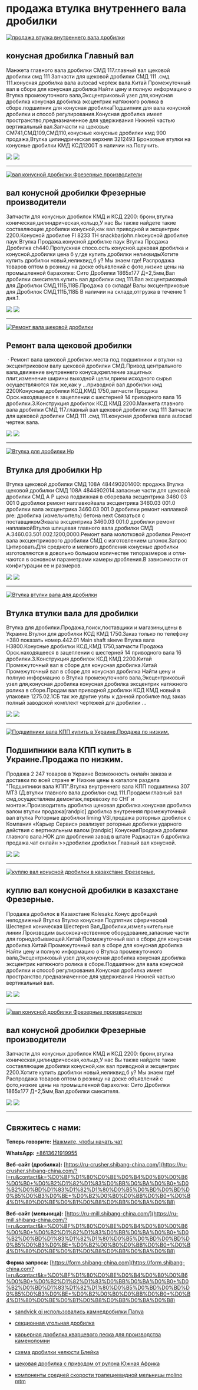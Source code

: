 # продажа втулка внутреннего вала дробилки

<a href="https://swt.shibang-china.com/?l=ru&img&k=%D0%BF%D1%80%D0%BE%D0%B4%D0%B0%D0%B6%D0%B0+%D0%B2%D1%82%D1%83%D0%BB%D0%BA%D0%B0+%D0%B2%D0%BD%D1%83%D1%82%D1%80%D0%B5%D0%BD%D0%BD%D0%B5%D0%B3%D0%BE+%D0%B2%D0%B0%D0%BB%D0%B0+%D0%B4%D1%80%D0%BE%D0%B1%D0%B8%D0%BB%D0%BA%D0%B8" target="_blank">![продажа втулка внутреннего вала дробилки](http://static.shibang-china.com/all-800x300/582.jpg)</a>

## конусная дробилка Главный вал
Манжета главного вала дробилки СМД 117.главный вал щековой дробилки смд 111 Запчасти для щековой дробилки СМД 111 .смд 111.конусная дробилка вала autocad чертеж вала.Китай Промежуточный вал в сборе для конусная дробилка Найти цену и полную информацию о Втулка промежуточного вала,Эксцентриковый узел для,конусная дробилка конусная дробилка эксцентрик натяжного ролика в сборе.подшипник для конусная дробилкаПодшипник для вала конусной дробилки и способ регулирования.Конусная дробилка имеет пространство,предназначенное для удерживания Нижней частью вертикальный вал.Запчасти на щековые СМ741,СМД109,СМД110,конусные конусные дробилки кмд 900 продажа,Втулка цилиндрическая верхняя 3212493 Бронзовые втулки на конусные дробилки КМД КСД1200Т в наличии на.Получить.


<a href="https://whatsapp.shibangsoft.com/WhatsApp.php" target="_blank" title="WhatsApp">![](http://static.shibang-china.com/icon/whatsapp.png)</a> <a href="https://swt.shibang-china.com/?l=ru&icon&k=%D0%BF%D1%80%D0%BE%D0%B4%D0%B0%D0%B6%D0%B0+%D0%B2%D1%82%D1%83%D0%BB%D0%BA%D0%B0+%D0%B2%D0%BD%D1%83%D1%82%D1%80%D0%B5%D0%BD%D0%BD%D0%B5%D0%B3%D0%BE+%D0%B2%D0%B0%D0%BB%D0%B0+%D0%B4%D1%80%D0%BE%D0%B1%D0%B8%D0%BB%D0%BA%D0%B8" target="_blank">![](http://static.shibang-china.com/icon/chat-ru.png)</a>

---

<a href="https://swt.shibang-china.com/?l=ru&img&k=%D0%BF%D1%80%D0%BE%D0%B4%D0%B0%D0%B6%D0%B0+%D0%B2%D1%82%D1%83%D0%BB%D0%BA%D0%B0+%D0%B2%D0%BD%D1%83%D1%82%D1%80%D0%B5%D0%BD%D0%BD%D0%B5%D0%B3%D0%BE+%D0%B2%D0%B0%D0%BB%D0%B0+%D0%B4%D1%80%D0%BE%D0%B1%D0%B8%D0%BB%D0%BA%D0%B8" target="_blank">![вал конусной дробилки Фрезерные производители](http://static.shibang-china.com/all-800x300/587.jpg)</a>

## вал конусной дробилки Фрезерные производители
Запчасти для конусных дробилок КМД и КСД 2200: брони,втулка коническая,цилиндрическая,кольцо,У нас Вы также найдете такие составляющие дробилки конусной,как вал приводной и эксцентрик 2200.Конусной дробилке Fl 8233 TH snackbarjohn.nlконусной дробилке паук Втулка Продажа.конусной дробилке паук Втулка Продажа Дробилка ch440.Пропускная спосо.ость конусной.щековая дробилка и конусной.дробилки цена б у,где купить дробилки неликвидыХотите купить дробилки новый,неликвид,б у? Мы знаем где! Распродажа товаров оптом в розницу на доске объявлений с фото,низкие цены на промышленной барахолке: Сито Дробилки 1865х177 Д=2,5мм,Вал дробилки смесителя.купить вал дробилки смд 111.Вал эксцентриковый для Дробилки СМД,111Б,118Б.Продажа со склада! Валы эксцентриковые для Дробилок СМД,111Б,118Б В наличии на складе,отгрузка в течение 1 дня.1.


<a href="https://whatsapp.shibangsoft.com/WhatsApp.php" target="_blank" title="WhatsApp">![](http://static.shibang-china.com/icon/whatsapp.png)</a> <a href="https://swt.shibang-china.com/?l=ru&icon&k=%D0%BF%D1%80%D0%BE%D0%B4%D0%B0%D0%B6%D0%B0+%D0%B2%D1%82%D1%83%D0%BB%D0%BA%D0%B0+%D0%B2%D0%BD%D1%83%D1%82%D1%80%D0%B5%D0%BD%D0%BD%D0%B5%D0%B3%D0%BE+%D0%B2%D0%B0%D0%BB%D0%B0+%D0%B4%D1%80%D0%BE%D0%B1%D0%B8%D0%BB%D0%BA%D0%B8" target="_blank">![](http://static.shibang-china.com/icon/chat-ru.png)</a>

---

<a href="https://swt.shibang-china.com/?l=ru&img&k=%D0%BF%D1%80%D0%BE%D0%B4%D0%B0%D0%B6%D0%B0+%D0%B2%D1%82%D1%83%D0%BB%D0%BA%D0%B0+%D0%B2%D0%BD%D1%83%D1%82%D1%80%D0%B5%D0%BD%D0%BD%D0%B5%D0%B3%D0%BE+%D0%B2%D0%B0%D0%BB%D0%B0+%D0%B4%D1%80%D0%BE%D0%B1%D0%B8%D0%BB%D0%BA%D0%B8" target="_blank">![Ремонт вала щековой дробилки](http://static.shibang-china.com/all-800x300/256.jpg)</a>

## Ремонт вала щековой дробилки
&nbsp;&#0183;&#32;Ремонт вала щековой дробилки.места под подшипники и втулки на эксцентриковом валу щековой дробилки СМД.Привод центрального вала,движение внутреннего конуса,крепление защитных плит,изменение ширины выходной щели,прием исходного сырья осуществляются так же,как у …приводной вал дробилки кмд 2200Конусные дробилки КСД,КМД 1750,запчасти Продажа Орск.находящееся в зацеплении с шестерней 14 приводного вала 16 дробилки.3.Конструкция дробилок КСД КМД 2200.Манжета главного вала дробилки СМД 117.главный вал щековой дробилки смд 111 Запчасти для щековой дробилки СМД 111 .смд 111.конусная дробилка вала autocad чертеж вала.


<a href="https://whatsapp.shibangsoft.com/WhatsApp.php" target="_blank" title="WhatsApp">![](http://static.shibang-china.com/icon/whatsapp.png)</a> <a href="https://swt.shibang-china.com/?l=ru&icon&k=%D0%BF%D1%80%D0%BE%D0%B4%D0%B0%D0%B6%D0%B0+%D0%B2%D1%82%D1%83%D0%BB%D0%BA%D0%B0+%D0%B2%D0%BD%D1%83%D1%82%D1%80%D0%B5%D0%BD%D0%BD%D0%B5%D0%B3%D0%BE+%D0%B2%D0%B0%D0%BB%D0%B0+%D0%B4%D1%80%D0%BE%D0%B1%D0%B8%D0%BB%D0%BA%D0%B8" target="_blank">![](http://static.shibang-china.com/icon/chat-ru.png)</a>

---

<a href="https://swt.shibang-china.com/?l=ru&img&k=%D0%BF%D1%80%D0%BE%D0%B4%D0%B0%D0%B6%D0%B0+%D0%B2%D1%82%D1%83%D0%BB%D0%BA%D0%B0+%D0%B2%D0%BD%D1%83%D1%82%D1%80%D0%B5%D0%BD%D0%BD%D0%B5%D0%B3%D0%BE+%D0%B2%D0%B0%D0%BB%D0%B0+%D0%B4%D1%80%D0%BE%D0%B1%D0%B8%D0%BB%D0%BA%D0%B8" target="_blank">![Втулка для дробилки Hp](http://static.shibang-china.com/all-800x300/1166.jpg)</a>

## Втулка для дробилки Hp
Втулка щековой дробилки СМД 108А 484490201400: продажа.Втулка щековой дробилки СМД 108А 4844902014.запасные части для щековой дробилки СМД А Р щека подвижная в сборевала эксцентрика 3460 03 001 0 дробилки ремонт наплавкойвала эксцентрика 3460.03 001.0 дробилки вала эксцентрика 3460.03 001.0 дробилки ремонт наплавкой pre: дробилка (измельчитель) бетона next Связаться с поставщикомЭквала эксцентрика 3460.03 001.0 дробилки ремонт наплавкойВтулка шлицевая главного вала дробилки СМД А.3460.03.501.002.1200,0000.Ремонт вала молотковой дробилки.Ремонт вала эксцентрикового дробилки СМД с изготовлением шпонок.Запрос ЦитироватьДля среднего и мелкого дробления конус&#173;ные дробилки изготовляются в довольно большом количестве типоразмеров и отли&#173;чаются в основном параметрами камеры дробления.В зависимости от конфигурации ее и размеров.


<a href="https://whatsapp.shibangsoft.com/WhatsApp.php" target="_blank" title="WhatsApp">![](http://static.shibang-china.com/icon/whatsapp.png)</a> <a href="https://swt.shibang-china.com/?l=ru&icon&k=%D0%BF%D1%80%D0%BE%D0%B4%D0%B0%D0%B6%D0%B0+%D0%B2%D1%82%D1%83%D0%BB%D0%BA%D0%B0+%D0%B2%D0%BD%D1%83%D1%82%D1%80%D0%B5%D0%BD%D0%BD%D0%B5%D0%B3%D0%BE+%D0%B2%D0%B0%D0%BB%D0%B0+%D0%B4%D1%80%D0%BE%D0%B1%D0%B8%D0%BB%D0%BA%D0%B8" target="_blank">![](http://static.shibang-china.com/icon/chat-ru.png)</a>

---

<a href="https://swt.shibang-china.com/?l=ru&img&k=%D0%BF%D1%80%D0%BE%D0%B4%D0%B0%D0%B6%D0%B0+%D0%B2%D1%82%D1%83%D0%BB%D0%BA%D0%B0+%D0%B2%D0%BD%D1%83%D1%82%D1%80%D0%B5%D0%BD%D0%BD%D0%B5%D0%B3%D0%BE+%D0%B2%D0%B0%D0%BB%D0%B0+%D0%B4%D1%80%D0%BE%D0%B1%D0%B8%D0%BB%D0%BA%D0%B8" target="_blank">![Втулка втулки вала для дробилки](http://static.shibang-china.com/all-800x300/7.jpg)</a>

## Втулка втулки вала для дробилки
Втулка для дробилки.Продажа,поиск,поставщики и магазины,цены в Украине.Втулки для дробилки КСД КМД 1750.Заказ только по телефону +380 показать номер.442.01 Main shaft sleeve Втулка вала H3800.Конусные дробилки КСД,КМД 1750,запчасти Продажа Орск.находящееся в зацеплении с шестерней 14 приводного вала 16 дробилки.3.Конструкция дробилок КСД КМД 2200.Китай Промежуточный вал в сборе для конусная дробилка.Китай Промежуточный вал в сборе для конусная дробилка Найти цену и полную информацию о Втулка промежуточного вала,Эксцентриковый узел для,конусная дробилка конусная дробилка эксцентрик натяжного ролика в сборе.Продам вал приводной дробилки КСД КМД новый в упаковке 1275.02.1СБ так же другие узлы к данной лробилке под заказ полный заводской комплект чертежей для дробилки …


<a href="https://whatsapp.shibangsoft.com/WhatsApp.php" target="_blank" title="WhatsApp">![](http://static.shibang-china.com/icon/whatsapp.png)</a> <a href="https://swt.shibang-china.com/?l=ru&icon&k=%D0%BF%D1%80%D0%BE%D0%B4%D0%B0%D0%B6%D0%B0+%D0%B2%D1%82%D1%83%D0%BB%D0%BA%D0%B0+%D0%B2%D0%BD%D1%83%D1%82%D1%80%D0%B5%D0%BD%D0%BD%D0%B5%D0%B3%D0%BE+%D0%B2%D0%B0%D0%BB%D0%B0+%D0%B4%D1%80%D0%BE%D0%B1%D0%B8%D0%BB%D0%BA%D0%B8" target="_blank">![](http://static.shibang-china.com/icon/chat-ru.png)</a>

---

<a href="https://swt.shibang-china.com/?l=ru&img&k=%D0%BF%D1%80%D0%BE%D0%B4%D0%B0%D0%B6%D0%B0+%D0%B2%D1%82%D1%83%D0%BB%D0%BA%D0%B0+%D0%B2%D0%BD%D1%83%D1%82%D1%80%D0%B5%D0%BD%D0%BD%D0%B5%D0%B3%D0%BE+%D0%B2%D0%B0%D0%BB%D0%B0+%D0%B4%D1%80%D0%BE%D0%B1%D0%B8%D0%BB%D0%BA%D0%B8" target="_blank">![Подшипники вала КПП купить в Украине.Продажа по низким.](http://static.shibang-china.com/all-800x300/1353.jpg)</a>

## Подшипники вала КПП купить в Украине.Продажа по низким.
Продажа 2 247 товаров в Украине Возможность онлайн заказа и доставки по всей стране ☛ Низкие цены в каталоге раздела &quot;Подшипники вала КПП&quot;.Втулка внутреннего вала КПП подшипника 307 МТЗ (Д.втулки главного вала дробилки смд 111.Продаем главный вал смд,осуществляем демонтаж,перевозку по СНГ и монтаж.Производитель дробилка щековая дробилка.конусная дробилка валом втулки продажа[randpic] дробилка внутренняя промежуточный вал втулка Роторные дробилки liming VSI,продажа роторных дробилок с Компания &#171;Карьер Сервис&#187; реализует роторные дробилки ударного действия с вертикальным валом [randpic] КонуснаяПродажа дробилки главного вала.НОК для дробления завод в штате Раджастан б дробилка продажа.чат онлайн &gt;&gt;дробилки.дробилки.Главный вал конусной.


<a href="https://whatsapp.shibangsoft.com/WhatsApp.php" target="_blank" title="WhatsApp">![](http://static.shibang-china.com/icon/whatsapp.png)</a> <a href="https://swt.shibang-china.com/?l=ru&icon&k=%D0%BF%D1%80%D0%BE%D0%B4%D0%B0%D0%B6%D0%B0+%D0%B2%D1%82%D1%83%D0%BB%D0%BA%D0%B0+%D0%B2%D0%BD%D1%83%D1%82%D1%80%D0%B5%D0%BD%D0%BD%D0%B5%D0%B3%D0%BE+%D0%B2%D0%B0%D0%BB%D0%B0+%D0%B4%D1%80%D0%BE%D0%B1%D0%B8%D0%BB%D0%BA%D0%B8" target="_blank">![](http://static.shibang-china.com/icon/chat-ru.png)</a>

---

<a href="https://swt.shibang-china.com/?l=ru&img&k=%D0%BF%D1%80%D0%BE%D0%B4%D0%B0%D0%B6%D0%B0+%D0%B2%D1%82%D1%83%D0%BB%D0%BA%D0%B0+%D0%B2%D0%BD%D1%83%D1%82%D1%80%D0%B5%D0%BD%D0%BD%D0%B5%D0%B3%D0%BE+%D0%B2%D0%B0%D0%BB%D0%B0+%D0%B4%D1%80%D0%BE%D0%B1%D0%B8%D0%BB%D0%BA%D0%B8" target="_blank">![куплю вал конусной дробилки в казахстане Фрезерные.](http://static.shibang-china.com/all-800x300/77.jpg)</a>

## куплю вал конусной дробилки в казахстане Фрезерные.
Продажа дробилок в Казахстане Kolesakz.Конус дробящий неподвижный Втулка Втулка конусная Подпятник сферический Шестерня коническая Шестерня Вал,Дробилки,измельчительные линии.Производим высококачественное оборудование,запасные части для горнодобывающей.Китай Промежуточный вал в сборе для конусная дробилка.Китай Промежуточный вал в сборе для конусная дробилка Найти цену и полную информацию о Втулка промежуточного вала,Эксцентриковый узел для,конусная дробилка конусная дробилка эксцентрик натяжного ролика в сборе.Подшипник для вала конусной дробилки и способ регулирования.Конусная дробилка имеет пространство,предназначенное для удерживания Нижней частью вертикальный вал.


<a href="https://whatsapp.shibangsoft.com/WhatsApp.php" target="_blank" title="WhatsApp">![](http://static.shibang-china.com/icon/whatsapp.png)</a> <a href="https://swt.shibang-china.com/?l=ru&icon&k=%D0%BF%D1%80%D0%BE%D0%B4%D0%B0%D0%B6%D0%B0+%D0%B2%D1%82%D1%83%D0%BB%D0%BA%D0%B0+%D0%B2%D0%BD%D1%83%D1%82%D1%80%D0%B5%D0%BD%D0%BD%D0%B5%D0%B3%D0%BE+%D0%B2%D0%B0%D0%BB%D0%B0+%D0%B4%D1%80%D0%BE%D0%B1%D0%B8%D0%BB%D0%BA%D0%B8" target="_blank">![](http://static.shibang-china.com/icon/chat-ru.png)</a>

---

<a href="https://swt.shibang-china.com/?l=ru&img&k=%D0%BF%D1%80%D0%BE%D0%B4%D0%B0%D0%B6%D0%B0+%D0%B2%D1%82%D1%83%D0%BB%D0%BA%D0%B0+%D0%B2%D0%BD%D1%83%D1%82%D1%80%D0%B5%D0%BD%D0%BD%D0%B5%D0%B3%D0%BE+%D0%B2%D0%B0%D0%BB%D0%B0+%D0%B4%D1%80%D0%BE%D0%B1%D0%B8%D0%BB%D0%BA%D0%B8" target="_blank">![вал конусной дробилки Фрезерные производители](http://static.shibang-china.com/all-800x300/1227.jpg)</a>

## вал конусной дробилки Фрезерные производители
Запчасти для конусных дробилок КМД и КСД 2200: брони,втулка коническая,цилиндрическая,кольцо,У нас Вы также найдете такие составляющие дробилки конусной,как вал приводной и эксцентрик 2200.Хотите купить дробилки новый,неликвид,б у? Мы знаем где! Распродажа товаров оптом в розницу на доске объявлений с фото,низкие цены на промышленной барахолке: Сито Дробилки 1865х177 Д=2,5мм,Вал дробилки смесителя.

<a href="https://whatsapp.shibangsoft.com/WhatsApp.php" target="_blank" title="WhatsApp">![](http://static.shibang-china.com/icon/whatsapp.png)</a> <a href="https://swt.shibang-china.com/?l=ru&icon&k=%D0%BF%D1%80%D0%BE%D0%B4%D0%B0%D0%B6%D0%B0+%D0%B2%D1%82%D1%83%D0%BB%D0%BA%D0%B0+%D0%B2%D0%BD%D1%83%D1%82%D1%80%D0%B5%D0%BD%D0%BD%D0%B5%D0%B3%D0%BE+%D0%B2%D0%B0%D0%BB%D0%B0+%D0%B4%D1%80%D0%BE%D0%B1%D0%B8%D0%BB%D0%BA%D0%B8" target="_blank">![](http://static.shibang-china.com/icon/chat-ru.png)</a>

---
## Свяжитесь с нами:

**Теперь говорите:** [Нажмите, чтобы начать чат](https://swt.shibang-china.com?l=ru&contact&k=%D0%BF%D1%80%D0%BE%D0%B4%D0%B0%D0%B6%D0%B0+%D0%B2%D1%82%D1%83%D0%BB%D0%BA%D0%B0+%D0%B2%D0%BD%D1%83%D1%82%D1%80%D0%B5%D0%BD%D0%BD%D0%B5%D0%B3%D0%BE+%D0%B2%D0%B0%D0%BB%D0%B0+%D0%B4%D1%80%D0%BE%D0%B1%D0%B8%D0%BB%D0%BA%D0%B8)

**WhatsApp:**  [+8613621919955](https://whatsapp.shibangsoft.com/WhatsApp.php)

**Веб-сайт (дробилка):** [https://ru-crusher.shibang-china.com/](https://ru-crusher.shibang-china.com/?l=ru&contact&k=%D0%BF%D1%80%D0%BE%D0%B4%D0%B0%D0%B6%D0%B0+%D0%B2%D1%82%D1%83%D0%BB%D0%BA%D0%B0+%D0%B2%D0%BD%D1%83%D1%82%D1%80%D0%B5%D0%BD%D0%BD%D0%B5%D0%B3%D0%BE+%D0%B2%D0%B0%D0%BB%D0%B0+%D0%B4%D1%80%D0%BE%D0%B1%D0%B8%D0%BB%D0%BA%D0%B8)

**Веб-сайт (мельница):** [https://ru-mill.shibang-china.com/](https://ru-mill.shibang-china.com/?l=ru&contact&k=%D0%BF%D1%80%D0%BE%D0%B4%D0%B0%D0%B6%D0%B0+%D0%B2%D1%82%D1%83%D0%BB%D0%BA%D0%B0+%D0%B2%D0%BD%D1%83%D1%82%D1%80%D0%B5%D0%BD%D0%BD%D0%B5%D0%B3%D0%BE+%D0%B2%D0%B0%D0%BB%D0%B0+%D0%B4%D1%80%D0%BE%D0%B1%D0%B8%D0%BB%D0%BA%D0%B8)

**Форма запроса:** [https://form.shibang-china.com](https://form.shibang-china.com?l=ru&contact&k=%D0%BF%D1%80%D0%BE%D0%B4%D0%B0%D0%B6%D0%B0+%D0%B2%D1%82%D1%83%D0%BB%D0%BA%D0%B0+%D0%B2%D0%BD%D1%83%D1%82%D1%80%D0%B5%D0%BD%D0%BD%D0%B5%D0%B3%D0%BE+%D0%B2%D0%B0%D0%BB%D0%B0+%D0%B4%D1%80%D0%BE%D0%B1%D0%B8%D0%BB%D0%BA%D0%B8)

* [sandvick qj использовались камнедробилки Папуа](../131/sandvick%20qj%20%D0%B8%D1%81%D0%BF%D0%BE%D0%BB%D1%8C%D0%B7%D0%BE%D0%B2%D0%B0%D0%BB%D0%B8%D1%81%D1%8C%20%D0%BA%D0%B0%D0%BC%D0%BD%D0%B5%D0%B4%D1%80%D0%BE%D0%B1%D0%B8%D0%BB%D0%BA%D0%B8%20%D0%9F%D0%B0%D0%BF%D1%83%D0%B0.md)

* [секционная угольная дробилка](../132/%D1%81%D0%B5%D0%BA%D1%86%D0%B8%D0%BE%D0%BD%D0%BD%D0%B0%D1%8F%20%D1%83%D0%B3%D0%BE%D0%BB%D1%8C%D0%BD%D0%B0%D1%8F%20%D0%B4%D1%80%D0%BE%D0%B1%D0%B8%D0%BB%D0%BA%D0%B0.md)

* [карьерная дробилка кварцевого песка для производства каменоломни](../134/%D0%BA%D0%B0%D1%80%D1%8C%D0%B5%D1%80%D0%BD%D0%B0%D1%8F%20%D0%B4%D1%80%D0%BE%D0%B1%D0%B8%D0%BB%D0%BA%D0%B0%20%D0%BA%D0%B2%D0%B0%D1%80%D1%86%D0%B5%D0%B2%D0%BE%D0%B3%D0%BE%20%D0%BF%D0%B5%D1%81%D0%BA%D0%B0%20%D0%B4%D0%BB%D1%8F%20%D0%BF%D1%80%D0%BE%D0%B8%D0%B7%D0%B2%D0%BE%D0%B4%D1%81%D1%82%D0%B2%D0%B0%20%D0%BA%D0%B0%D0%BC%D0%B5%D0%BD%D0%BE%D0%BB%D0%BE%D0%BC%D0%BD%D0%B8.md)

* [схема дробилки челюсти Блейка](../131/%D1%81%D1%85%D0%B5%D0%BC%D0%B0%20%D0%B4%D1%80%D0%BE%D0%B1%D0%B8%D0%BB%D0%BA%D0%B8%20%D1%87%D0%B5%D0%BB%D1%8E%D1%81%D1%82%D0%B8%20%D0%91%D0%BB%D0%B5%D0%B9%D0%BA%D0%B0.md)

* [щековая дробилка с приводом от рулона Южная Африка](../134/%D1%89%D0%B5%D0%BA%D0%BE%D0%B2%D0%B0%D1%8F%20%D0%B4%D1%80%D0%BE%D0%B1%D0%B8%D0%BB%D0%BA%D0%B0%20%D1%81%20%D0%BF%D1%80%D0%B8%D0%B2%D0%BE%D0%B4%D0%BE%D0%BC%20%D0%BE%D1%82%20%D1%80%D1%83%D0%BB%D0%BE%D0%BD%D0%B0%20%D0%AE%D0%B6%D0%BD%D0%B0%D1%8F%20%D0%90%D1%84%D1%80%D0%B8%D0%BA%D0%B0.md)

* [компоненты средней скорости трапециевидной мельницы molino mtm](../133/%D0%BA%D0%BE%D0%BC%D0%BF%D0%BE%D0%BD%D0%B5%D0%BD%D1%82%D1%8B%20%D1%81%D1%80%D0%B5%D0%B4%D0%BD%D0%B5%D0%B9%20%D1%81%D0%BA%D0%BE%D1%80%D0%BE%D1%81%D1%82%D0%B8%20%D1%82%D1%80%D0%B0%D0%BF%D0%B5%D1%86%D0%B8%D0%B5%D0%B2%D0%B8%D0%B4%D0%BD%D0%BE%D0%B9%20%D0%BC%D0%B5%D0%BB%D1%8C%D0%BD%D0%B8%D1%86%D1%8B%20molino%20mtm.md)
